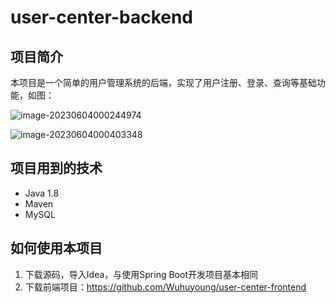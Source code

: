 # user-center-backend

## 项目简介

本项目是一个简单的用户管理系统的后端，实现了用户注册、登录、查询等基础功能，如图：

![image-20230604000244974](https://typora-1314662469.cos.ap-shanghai.myqcloud.com/img/202306040018323.png)

![image-20230604000403348](https://typora-1314662469.cos.ap-shanghai.myqcloud.com/img/202306040018526.png)



## 项目用到的技术

- Java 1.8
- Maven
- MySQL



## 如何使用本项目

1. 下载源码，导入Idea，与使用Spring Boot开发项目基本相同
2. 下载前端项目：https://github.com/Wuhuyoung/user-center-frontend
